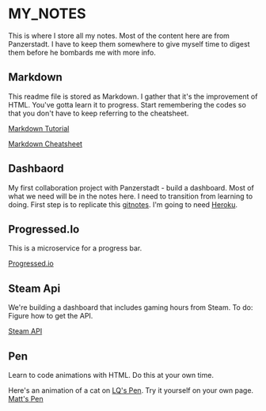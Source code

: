 # MY_NOTES
This is where I store all my notes. Most of the content here are from Panzerstadt. I have to keep them somewhere to give myself time to digest them before he bombards me with more info. 

## Markdown
This readme file is stored as Markdown. I gather that it's the improvement of HTML. You've gotta learn it to progress. Start remembering the codes so that you don't have to keep referring to the cheatsheet.

[Markdown Tutorial](https://www.markdowntutorial.com/lesson/1/)

[Markdown Cheatsheet](https://github.com/adam-p/markdown-here/wiki/Markdown-Cheatsheet)

## Dashbaord
My first collaboration project with Panzerstadt - build a dashboard. Most of what we need will be in the notes here. I need to transition from learning to doing.
First step is to replicate this [gitnotes](http://gitnotes.herokuapp.com/). 
I'm going to need [Heroku](https://dashboard.heroku.com/apps).

## Progressed.Io
This is a microservice for a progress bar.

[Progressed.io](https://github.com/fehmicansaglam/progressed.io)

## Steam Api
We're building a dashboard that includes gaming hours from Steam.
To do: Figure how to get the API.

[Steam API](https://developer.valvesoftware.com/wiki/Steam_Web_API#GetGlobalStatsForGame_.28v0001.29)

## Pen
Learn to code animations with HTML. Do this at your own time.

Here's an animation of a cat on [LQ's Pen](https://codepen.io/panzerstadt/pen/gejzGV).
Try it yourself on your own page. 
[Matt's Pen](https://codepen.io/mayojich/pen/NYOXpm)
